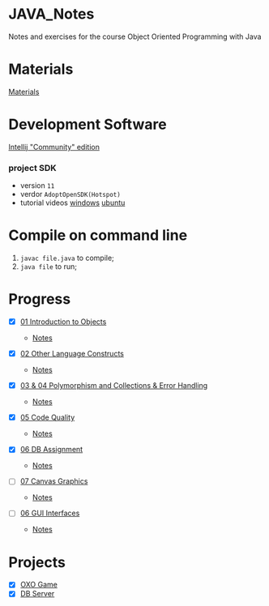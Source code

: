 # JAVA_Notes
Notes and exercises for the course Object Oriented Programming with Java

# Materials
[Materials](https://github.com/drslock/JAVA2020)

# Development Software
[Intellij "Community" edition](https://www.jetbrains.com/idea/download/?_ga=2.19612600.1823957442.1612661182-979491958.1612208990#section=mac)
### project SDK 
   - version `11`
   - verdor `AdoptOpenSDK(Hotspot)`
   - tutorial videos [windows](https://mediasite.bris.ac.uk/Mediasite/Play/da355bec145b4c7fa2940738340a454a1d) [ubuntu](https://mediasite.bris.ac.uk/Mediasite/Play/eb4047f525c642de8b4bef98c006c2c21d)

# Compile on command line
1. `javac file.java` to compile;
2. `java file` to run;

# Progress
- [X] [01 Introduction to Objects](https://github.com/drslock/JAVA2020/tree/main/Weekly%20Workbooks/01%20Introduction%20to%20Objects)
  - [Notes](https://github.com/Lizhao-Liu/JAVA_Notes/tree/main/Introduction%20to%20Objects)
  
- [X] [02 Other Language Constructs](https://github.com/drslock/JAVA2020/tree/main/Weekly%20Workbooks/02%20Further%20Language%20Constructs)
  - [Notes](https://github.com/Lizhao-Liu/JAVA_Notes/tree/main/Other%20Language%20Constructs)

- [X] [03 & 04 Polymorphism and Collections & Error Handling](https://github.com/drslock/JAVA2020/tree/main/Weekly%20Workbooks/03%20Polymorphism%20and%20Collections)
  - [Notes](https://github.com/Lizhao-Liu/JAVA_Notes/tree/main/Polymorphism%20and%20Collections%20%26%20Error%20Handling)
 
- [X] [05 Code Quality](https://github.com/drslock/JAVA2020/tree/main/Weekly%20Workbooks/05%20Code%20Quality)
  - [Notes](https://github.com/Lizhao-Liu/JAVA_Notes/tree/main/code_quality)
 
- [X] [06 DB Assignment](https://github.com/drslock/JAVA2020/tree/main/Weekly%20Workbooks/06%20Briefing%20on%20DB%20assignment)
  - [Notes]()

- [ ] [07 Canvas Graphics](https://github.com/drslock/JAVA2020/tree/main/Weekly%20Workbooks/07%20Canvas%20Graphics)
  - [Notes]()

- [ ] [06 GUI Interfaces](https://github.com/drslock/JAVA2020/tree/main/Weekly%20Workbooks/08%20GUI%20Interfaces)
  - [Notes]()

# Projects
- [X] [OXO Game](https://github.com/Lizhao-Liu/JAVA_Notes/tree/main/Polymorphism%20and%20Collections%20%26%20Error%20Handling/OXO)
- [X] [DB Server](https://github.com/Lizhao-Liu/JAVA_Notes/tree/main/io/DBServer)
